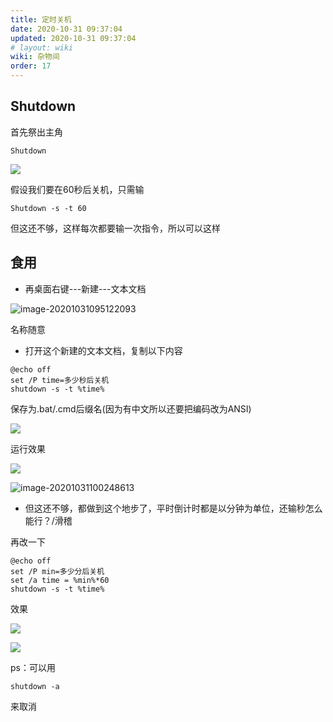 ```yaml
---
title: 定时关机
date: 2020-10-31 09:37:04
updated: 2020-10-31 09:37:04
# layout: wiki
wiki: 杂物间
order: 17
---
```


## Shutdown

首先祭出主角

```
Shutdown
```

![](https://raw.hzchu.top/thun888/tuku/master/img/20201031094718.png)

假设我们要在60秒后关机，只需输

```
Shutdown -s -t 60
```

但这还不够，这样每次都要输一次指令，所以可以这样

## 食用

- 再桌面右键---新建---文本文档

![image-20201031095122093](https://raw.hzchu.top/thun888/tuku/master/img/image-20201031095122093.png)

名称随意

- 打开这个新建的文本文档，复制以下内容

```
@echo off
set /P time=多少秒后关机 
shutdown -s -t %time%
```

保存为.bat/.cmd后缀名(因为有中文所以还要把编码改为ANSI)

![](https://raw.hzchu.top/thun888/tuku/master/img/20201031095819.png)

运行效果

![](https://raw.hzchu.top/thun888/tuku/master/img/20201031100207.png)

![image-20201031100248613](https://raw.hzchu.top/thun888/tuku/master/img/image-20201031100248613.png)

- 但这还不够，都做到这个地步了，平时倒计时都是以分钟为单位，还输秒怎么能行？/滑稽

再改一下

```
@echo off
set /P min=多少分后关机 
set /a time = %min%*60
shutdown -s -t %time%
```

效果

![](https://raw.hzchu.top/thun888/tuku/master/img/20201031100717.png)

![](https://raw.hzchu.top/thun888/tuku/master/img/20201031100735.png)

ps：可以用

```
shutdown -a
```

来取消